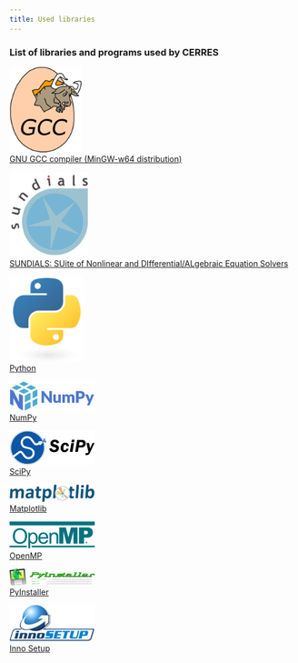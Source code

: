 ```yaml
---
title: Used libraries
---
```

### List of libraries and programs used by CERRES

![GCC logo](https://raw.githubusercontent.com/DamjanLasicJurkovic/CERRES_public/master/used_libraries/lib_logos/GCC.png)<br>
[GNU GCC compiler (MinGW-w64 distribution)](https://gcc.gnu.org/)<br>

![Sundials logo](https://raw.githubusercontent.com/DamjanLasicJurkovic/CERRES_public/master/used_libraries/lib_logos/Sundials.png)<br>
[SUNDIALS: SUite of Nonlinear and DIfferential/ALgebraic Equation Solvers](https://computing.llnl.gov/projects/sundials)<br>

![Python logo](https://raw.githubusercontent.com/DamjanLasicJurkovic/CERRES_public/master/used_libraries/lib_logos/Python.png)<br>
[Python](https://www.python.org/)<br>

![NumPy logo](https://raw.githubusercontent.com/DamjanLasicJurkovic/CERRES_public/master/used_libraries/lib_logos/NumPy.png)<br>
[NumPy](https://numpy.org/)<br>

![SciPy logo](https://raw.githubusercontent.com/DamjanLasicJurkovic/CERRES_public/master/used_libraries/lib_logos/SciPy.png)<br>
[SciPy](https://www.scipy.org/)<br>

![Matplotlib logo](https://raw.githubusercontent.com/DamjanLasicJurkovic/CERRES_public/master/used_libraries/lib_logos/Matplotlib.png)<br>
[Matplotlib](https://matplotlib.org/)<br>

![OpenMP logo](https://raw.githubusercontent.com/DamjanLasicJurkovic/CERRES_public/master/used_libraries/lib_logos/OpenMP.png)<br>
[OpenMP](https://www.openmp.org/)<br>

![PyInstaller logo](https://raw.githubusercontent.com/DamjanLasicJurkovic/CERRES_public/master/used_libraries/lib_logos/PyInstaller.png)<br>
[PyInstaller](https://www.pyinstaller.org/index.html)<br>

![Inno Setup logo](https://raw.githubusercontent.com/DamjanLasicJurkovic/CERRES_public/master/used_libraries/lib_logos/Inno%20Setup.png)<br>
[Inno Setup](https://jrsoftware.org/isinfo.php)<br>
